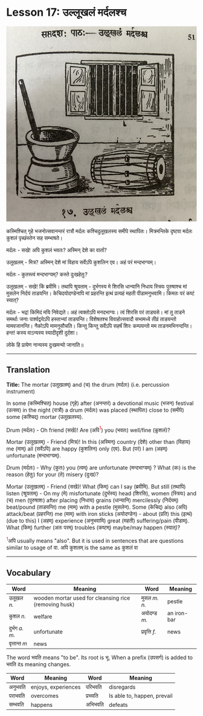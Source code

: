 # Lesson 17: उल्लूखलं मर्दलश्च

![picture of mortar and drum](./images/r1l17.jpg)

कस्मिश्चित् गृहे भजनोत्सवानन्तरं रात्रौ मर्दलः कश्चिदुलूखलस्य समीपे स्थापितः।  मित्रमन्तिके दृष्टवा मर्दलः कुशलं पृच्छंस्तेन सह सम्भाषते।

मर्दलः - सखे! अपि कुशलं भवतः? अस्मिन् देशे का वार्ता?

उलूखलम् - मित्र? अस्मिन् देशे मां विहाय सर्वेऽपि कुशलिन एव। अहं परं मन्दभाग्यम्।

मर्दलः - कुतस्त्वं मन्दभाग्यम्? कस्ते दुःखहेतुः?

उलूखलम् - सखे! किं ब्रवीमि। तथापि श्रूयताम् - दुर्भगस्य मे शिरसि धान्यानि निधाय स्त्रियः पुरुषाश्च मां मुसलेन निर्दयं ताडयन्ति। केचिदयोदण्डेनापि मां प्रहरन्ति इत्थं प्रत्यहं महती पीडामनुभवामि। किमतः परं कष्टं स्यात्?

मर्दलः - भद्र! किमिदं मयि निवेद्यते। अहं त्वक्तोऽपि मनदभाग्यः। त्वं शिरसि परं ताड्यसे। मां तु ताडने समर्थाः जनाः पार्श्वद्वयेऽपि हस्ताभ्यां ताडयन्ति। विशेषतश्च विवाहोत्सवादौ सभामध्ये तीव्रं ताडयन्तो मामवजानन्ति। नैकोऽपि मामनुसौचति। किन्तु किन्तु सर्वेऽपि सहर्षं शिरः कम्पयन्तो मम ताडनमभिनन्दन्ति। हन्त! कस्य वाऽन्यस्य स्यादीदृशी दुर्दशा।

लोके हि प्रायेण नान्यस्य दुःखमन्यो जानाति॥

---

## Translation

**Title:** The mortar (उलूखलम्) and (च) the drum (मर्दलः) (i.e. percussion instrument) 

In some (कस्मिश्चित्) house (गृहे) after (अनन्तरं) a devotional music (भजन) festival (उत्सव) in the night (रात्रौ) a drum (मर्दलः) was placed (स्थापितः) close to (समीपे) some (कश्चिद्) mortar (उलूखलस्य).

Drum (मर्दलः) - Oh friend (सखे)! Are (अपि<span style="color:red"><sup>1</sup></span>) you (भवतः) well/fine (कुशलं)?

Mortar (उलूखलम्) - Friend (मित्र)! In this (अस्मिन्) country (देशे) other than (विहाय) me (माम्) all (सर्वेऽपि) are happy (कुशलिन) only (एव). But (परं) I am (अहम्) unfortunate (मन्दभाग्यम्).

Drum (मर्दलः) - Why (कुतः) you (त्वम्) are unfortunate (मन्दभाग्यम्) ? What (कः) is the reason (हेतुः) for your (ते) misery (दुःख)?

Mortar (उलूखलम्) - Friend (सखे)! What (किम्) can I say (ब्रवीमि). But still (तथापि) listen (श्रूयताम्) -  On my (मे) misfortunate (दुर्भस्य) head (शिरसि), women (स्त्रियः) and (च) men (पुरुषाशः) after placing (निधाय) grains (धान्यानि) mercilessly (निर्दयम्) beat/pound (ताडयन्ति) me (माम्) with a pestle (मुसलेन). Some (केचिद्) also (अपि) attack/beat (प्रहरन्ति) me (माम्) with iron sticks (अयोदण्डेन) - about (प्रति) this (इत्थं) (due to this) I (अहम्) experience (अनुभवामि) great (महती) suffering/pain (पीडाम्). What (किम्) further (अतः परम्) troubles (कष्टम्) maybe/may happen (स्यात्)?

<span style="color:red"><sup>1</sup></span>अपि usually means "also". But it is used in sentences that are questions similar to usage of वा. अपि कुशलम् is the same as कुशलं वा


---

## Vocabulary

| Word | Meaning | Word | Meaning |
| --- | --- | --- | --- |
| उलूखल *n.* | wooden mortar used for cleansing rice (removing husk) | मुसल *m. n.* | pestle| 
| कुशल *n.* | welfare | अयोदण्ड *m.* | an iron-bar |
| दुर्भग *a. m.* | unfortunate | प्रवृत्ति *f.* | news|
| वृत्तान्त *m* | news | | |

The word भवति means "to be". Its root is भू. When a prefix (उपसर्ग) is added to भवति its meaning changes.

| Word | Meaning | Word | Meaning |
| --- | --- | --- | --- |
| अनुभवति | enjoys, experiences | परिभवति | disregards |
| पराभवति | overcomes | प्रभवति | Is able to, happen, prevail |
| सम्भवति | happens | अभिभवति | defeats |